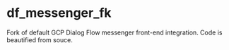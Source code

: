 # df_messenger_fk
Fork of default GCP Dialog Flow messenger front-end integration. Code is beautified from souce.
